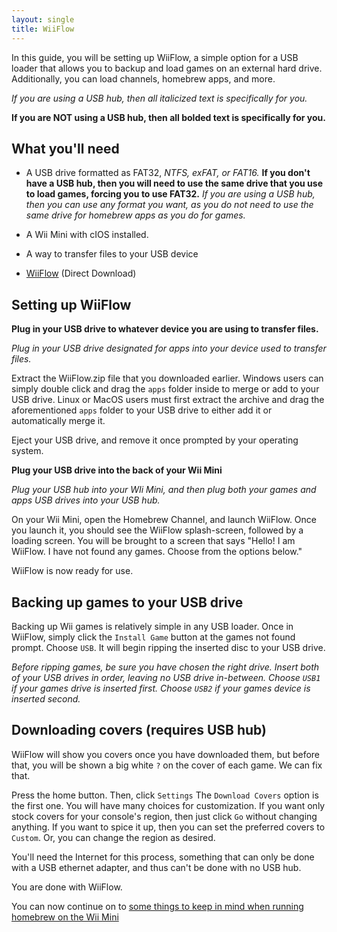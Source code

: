 ```yaml
---
layout: single
title: WiiFlow
---
```


In this guide, you will be setting up WiiFlow, a simple option for a USB loader that allows you to backup and load games on an external hard drive. Additionally, you can load channels, homebrew apps, and more.

*If you are using a USB hub, then all italicized text is specifically for you.*

**If you are NOT using a USB hub, then all bolded text is specifically for you.**

## What you'll need

- A USB drive formatted as FAT32, *NTFS, exFAT, or FAT16.* **If you don't have a USB hub, then you will need to use the same drive that you use to load games, forcing you to use FAT32.** *If you are using a USB hub, then you can use any format you want, as you do not need to use the same drive for homebrew apps as you do for games.*

- A Wii Mini with cIOS installed.

- A way to transfer files to your USB device

- [WiiFlow](https://storage.googleapis.com/google-code-archive-downloads/v2/code.google.com/wiiflow/WiiFlow%20v4.2.1.zip) (Direct Download)


## Setting up WiiFlow

**Plug in your USB drive to whatever device you are using to transfer files.**

*Plug in your USB drive designated for apps into your device used to transfer files.*

Extract the WiiFlow.zip file that you downloaded earlier. Windows users can simply double click and drag the ``apps`` folder inside to merge or add to your USB drive. Linux or MacOS users must first extract the archive and drag the aforementioned ``apps`` folder to your USB drive to either add it or automatically merge it.


Eject your USB drive, and remove it once prompted by your operating system.


**Plug your USB drive into the back of your Wii Mini**

*Plug your USB hub into your WIi Mini, and then plug both your games and apps USB drives into your USB hub.*


On your Wii Mini, open the Homebrew Channel, and launch WiiFlow. Once you launch it, you should see the WiiFlow splash-screen, followed by a loading screen. You will be brought to a screen that says "Hello! I am WiiFlow. I have not found any games. Choose from the options below." 


WiiFlow is now ready for use.


## Backing up games to your USB drive
Backing up Wii games is relatively simple in any USB loader. Once in WiiFlow, simply click the ``Install Game`` button at the games not found prompt. Choose ``USB``. It will begin ripping the inserted disc to your USB drive.


*Before ripping games, be sure you have chosen the right drive. Insert both of your USB drives in order, leaving no USB drive in-between. Choose ``USB1`` if your games drive is inserted first. Choose ``USB2`` if your games device is inserted second.*


## Downloading covers (requires USB hub)

WiiFlow will show you covers once you have downloaded them, but before that, you will be shown a big white ``?`` on the cover of each game. We can fix that.

Press the home button. Then, click ``Settings`` The ``Download Covers`` option is the first one. You will have many choices for customization. If you want only stock covers for your console's region, then just click ``Go`` without changing anything. If you want to spice it up, then you can set the preferred covers to ``Custom``. Or, you can change the region as desired.


You'll need the Internet for this process, something that can only be done with a USB ethernet adapter, and thus can't be done with no USB hub.


You are done with WiiFlow. 


You can now continue on to [some things to keep in mind when running homebrew on the Wii Mini](/wiiminitips)


